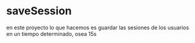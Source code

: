 ﻿# saveSession
en este proyecto lo que hacemos es guardar las sesiones de los usuarios en un tiempo determinado, osea 15s
